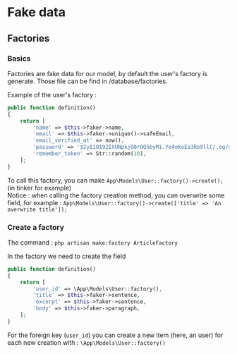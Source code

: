 # Fake data

## Factories

### Basics

Factories are fake data for our model, by default the user's factory is generate. Those file can be find in /database/factories.

Example of the user's factory : 
```php
public function definition()
{
    return [
        'name' => $this->faker->name,
        'email' => $this->faker->unique()->safeEmail,
        'email_verified_at' => now(),
        'password' => '$2y$10$92IXUNpkjO0rOQ5byMi.Ye4oKoEa3Ro9llC/.og/at2.uheWG/igi', // password
        'remember_token' => Str::random(10),
    ];
}
```

To call this factory, you can make `App\Models\User::factory()->create();` (in tinker for example)     
Notice : when calling the factory creation method, you can overwrite some field, for example : `App\Models\User::factory()->create(['title' => 'An overwrite title']);`

### Create a factory

The command : `php artisan make:factory ArticleFactory`

In the factory we need to create the field

```php
public function definition()
{
    return [
        'user_id' => \App\Models\User::factory(),
        'title' => $this->faker->sentence,
        'excerpt' => $this->faker->sentence,
        'body' => $this->faker->paragraph,
    ];
}
```

For the foreign key (`user_id`) you can create a new item (here, an user) for each new creation with : `\App\Models\User::factory()`    